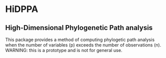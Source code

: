 # HiDPPA
## High-Dimensional Phylogenetic Path analysis

This package provides a method of computing phylogetic path analysis when the number of variables (p) exceeds the number of observations (n).
WARNING: this is a prototype and is not for general use.
